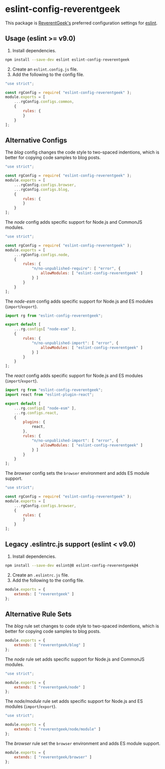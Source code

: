 # eslint-config-reverentgeek

This package is [ReverentGeek's](https://twitter.com/reverentgeek) preferred configuration settings for [eslint](https://eslint.org/).

## Usage (eslint >= v9.0)

1. Install dependencies.

```sh
npm install --save-dev eslint eslint-config-reverentgeek
```

2. Create an `eslint.config.js` file.
3. Add the following to the config file.

```js
"use strict";

const rgConfig = require( "eslint-config-reverentgeek" );
module.exports = [
	...rgConfig.configs.common,
	{
		rules: {
		}
	}
];
```

## Alternative Configs

The _blog_ config changes the code style to two-spaced indentions, which is better for copying code samples to blog posts.

```js
"use strict";

const rgConfig = require( "eslint-config-reverentgeek" );
module.exports = [
	...rgConfig.configs.browser,
	...rgConfig.configs.blog,
	{
		rules: {
		}
	}
];
```

The _node_ config adds specific support for Node.js and CommonJS modules.

```js
"use strict";

const rgConfig = require( "eslint-config-reverentgeek" );
module.exports = [
	...rgConfig.configs.node,
	{
		rules: {
			"n/no-unpublished-require": [ "error", {
				allowModules: [ "eslint-config-reverentgeek" ]
			} ]
		}
	}
];
```

The _node-esm_ config adds specific support for Node.js and ES modules (`import`/`export`).

```js
import rg from "eslint-config-reverentgeek";

export default [
	...rg.configs[ "node-esm" ],
	{
		rules: {
			"n/no-unpublished-import": [ "error", {
				allowModules: [ "eslint-config-reverentgeek" ]
			} ]
		}
	}
];
```

The _react_ config adds specific support for Node.js and ES modules (`import`/`export`).

```js
import rg from "eslint-config-reverentgeek";
import react from "eslint-plugin-react";

export default [
	...rg.configs[ "node-esm" ],
	...rg.configs.react,
	{
		plugins: {
			react,
		},
		rules: {
			"n/no-unpublished-import": [ "error", {
				allowModules: [ "eslint-config-reverentgeek" ]
			} ]
		}
	}
];
```

The _browser_ config sets the `browser` environment and adds ES module support.

```js
"use strict";

const rgConfig = require( "eslint-config-reverentgeek" );
module.exports = [
	...rgConfig.configs.browser,
	{
		rules: {
		}
	}
];
```

## Legacy .eslintrc.js support (eslint < v9.0)

1. Install dependencies.

```sh
npm install --save-dev eslint@8 eslint-config-reverentgeek@4
```

2. Create an `.eslintrc.js` file.
3. Add the following to the config file.

```js
module.exports = {
	extends: [ "reverentgeek" ]
};
```

## Alternative Rule Sets

The _blog_ rule set changes to code style to two-spaced indentions, which is better for copying code samples to blog posts.

```js
module.exports = {
	extends: [ "reverentgeek/blog" ]
};
```

The _node_ rule set adds specific support for Node.js and CommonJS modules.

```js
"use strict";

module.exports = {
	extends: [ "reverentgeek/node" ]
};
```

The _node/module_ rule set adds specific support for Node.js and ES modules (`import`/`export`).

```js
"use strict";

module.exports = {
	extends: [ "reverentgeek/node/module" ]
};
```

The _browser_ rule set the `browser` environment and adds ES module support.

```js
module.exports = {
	extends: [ "reverentgeek/browser" ]
};
```
